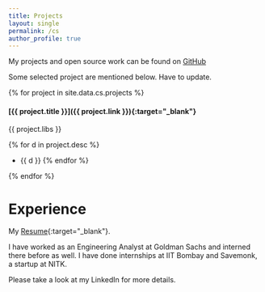```yaml
---
title: Projects
layout: single
permalink: /cs
author_profile: true
---
```


My projects and open source work can be found on [GitHub](https://github.com/omkarprabhu-98)

Some selected project are mentioned below. Have to update.

{% for project in site.data.cs.projects %}
#### [{{ project.title }}]({{ project.link }}){:target="_blank"}
{{ project.libs }}

{% for d in project.desc %}
- {{ d }}
{% endfor %}

{% endfor %}

# Experience

My [Resume](https://drive.google.com/file/d/1kjG3KJ63q_i92vl-cmtvMJThuuqeTp8B/view){:target="_blank"}.

I have worked as an Engineering Analyst at Goldman Sachs and interned there before as well. I have done internships at IIT Bombay and Savemonk, a startup at NITK.

Please take a look at my LinkedIn for more details.